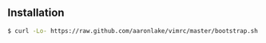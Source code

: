 Installation
---
``` bash
$ curl -Lo- https://raw.github.com/aaronlake/vimrc/master/bootstrap.sh | bash
```
